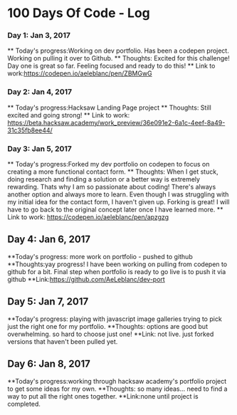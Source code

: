 # 100 Days Of Code - Log

### Day 1: Jan 3, 2017

** Today's progress:Working on dev portfolio. Has been a codepen project. Working on pulling it over to Github.
** Thoughts: Excited for this challenge! Day one is great so far. Feeling focused and ready to do this!
** Link to work:https://codepen.io/aeleblanc/pen/ZBMGwG

### Day 2: Jan 4, 2017
** Today's progress:Hacksaw Landing Page project
** Thoughts: Still excited and going strong!
** Link to work: https://beta.hacksaw.academy/work_preview/36e091e2-6a1c-4eef-8a49-31c35fb8ee44/

### Day 3: Jan 5, 2017
** Today's progress:Forked my dev portfolio on codepen to focus on creating a more functional contact form.
** Thoughts: When I get stuck, doing research and finding a solution or a better way is extremely rewarding. Thats why I am so passionate about coding! There's always another option and always more to learn. Even though I was struggling with my initial idea for the contact form, I haven't given up. Forking is great! I will have to go back to the original concept later once I have learned more.
** Link to work: https://codepen.io/aeleblanc/pen/apzgzg

## Day 4: Jan 6, 2017
**Today's progress: more work on portfolio - pushed to github
**Thoughts:yay progress! I have been working on pulling from codepen to github for a bit. Final step when portfolio is ready to go live is to push it via github
**Link:https://github.com/AeLeblanc/dev-port

## Day 5: Jan 7, 2017
**Today's progress: playing with javascript image galleries trying to pick just the right one for my portfolio.
**Thoughts: options are good but overwhelming. so hard to choose just one!
**Link: not live. just forked versions that haven't been pulled yet.

## Day 6: Jan 8, 2017
**Today's progress:working through hacksaw academy's portfolio project to get some ideas for my own.
**Thoughts: so many ideas... need to find a way to put all the right ones together.
**Link:none until project is completed.



